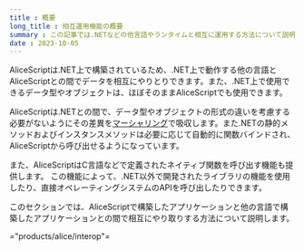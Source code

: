 ```yaml
---
title : 概要
long_title : 相互運用機能の概要
summary : この記事では.NETなどの他言語やランタイムと相互に運用する方法について説明します。
date : 2023-10-05
---
```


AliceScriptは.NET上で構築されているため、.NET上で動作する他の言語とAliceScriptとの間でデータを相互にやりとりできます。また、.NET上で使用できるデータ型やオブジェクトは、ほぼそのままAliceScriptでも使用できます。

AliceScriptは.NETとの間で、データ型やオブジェクトの形式の違いを考慮する必要がないようにその差異を[マーシャリング](./marshaling.md)で吸収します。また.NETの静的メソッドおよびインスタンスメソッドは必要に応じて自動的に関数バインドされ、AliceScriptから呼び出せるようになっています。

また、AliceScriptはC言語などで定義されたネイティブ関数を呼び出す機能も提供します。
この機能によって、.NET以外で開発されたライブラリの機能を使用したり、直接オペレーティングシステムのAPIを呼び出したりできます。

このセクションでは、AliceScriptで構築したアプリケーションと他の言語で構築したアプリケーションとの間で相互にやり取りする方法について説明します。

="products/alice/interop"=
